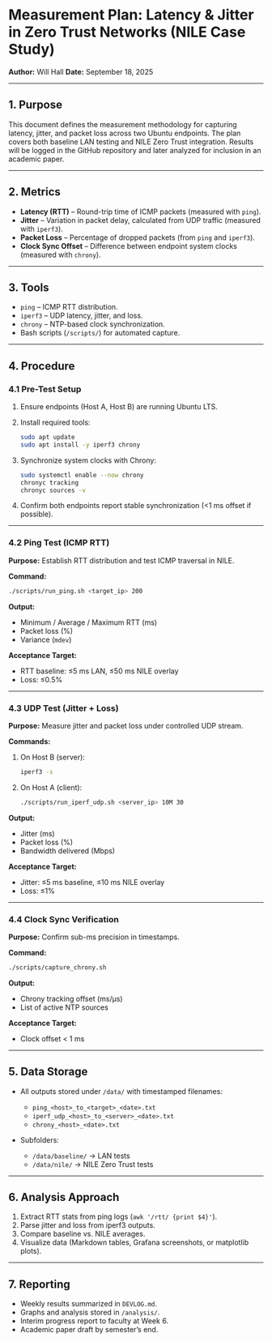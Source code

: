# Measurement Plan: Latency & Jitter in Zero Trust Networks (NILE Case Study)

**Author:** Will Hall
**Date:** September 18, 2025

---

## 1. Purpose

This document defines the measurement methodology for capturing latency, jitter, and packet loss across two Ubuntu endpoints. The plan covers both baseline LAN testing and NILE Zero Trust integration. Results will be logged in the GitHub repository and later analyzed for inclusion in an academic paper.

---

## 2. Metrics

* **Latency (RTT)** – Round-trip time of ICMP packets (measured with `ping`).
* **Jitter** – Variation in packet delay, calculated from UDP traffic (measured with `iperf3`).
* **Packet Loss** – Percentage of dropped packets (from `ping` and `iperf3`).
* **Clock Sync Offset** – Difference between endpoint system clocks (measured with `chrony`).

---

## 3. Tools

* `ping` – ICMP RTT distribution.
* `iperf3` – UDP latency, jitter, and loss.
* `chrony` – NTP-based clock synchronization.
* Bash scripts (`/scripts/`) for automated capture.

---

## 4. Procedure

### 4.1 Pre-Test Setup

1. Ensure endpoints (Host A, Host B) are running Ubuntu LTS.
2. Install required tools:

   ```bash
   sudo apt update
   sudo apt install -y iperf3 chrony
   ```
3. Synchronize system clocks with Chrony:

   ```bash
   sudo systemctl enable --now chrony
   chronyc tracking
   chronyc sources -v
   ```
4. Confirm both endpoints report stable synchronization (<1 ms offset if possible).

---

### 4.2 Ping Test (ICMP RTT)

**Purpose:** Establish RTT distribution and test ICMP traversal in NILE.

**Command:**

```bash
./scripts/run_ping.sh <target_ip> 200
```

**Output:**

* Minimum / Average / Maximum RTT (ms)
* Packet loss (%)
* Variance (`mdev`)

**Acceptance Target:**

* RTT baseline: ≤5 ms LAN, ≤50 ms NILE overlay
* Loss: ≤0.5%

---

### 4.3 UDP Test (Jitter + Loss)

**Purpose:** Measure jitter and packet loss under controlled UDP stream.

**Commands:**

1. On Host B (server):

   ```bash
   iperf3 -s
   ```
2. On Host A (client):

   ```bash
   ./scripts/run_iperf_udp.sh <server_ip> 10M 30
   ```

**Output:**

* Jitter (ms)
* Packet loss (%)
* Bandwidth delivered (Mbps)

**Acceptance Target:**

* Jitter: ≤5 ms baseline, ≤10 ms NILE overlay
* Loss: ≤1%

---

### 4.4 Clock Sync Verification

**Purpose:** Confirm sub-ms precision in timestamps.

**Command:**

```bash
./scripts/capture_chrony.sh
```

**Output:**

* Chrony tracking offset (ms/µs)
* List of active NTP sources

**Acceptance Target:**

* Clock offset < 1 ms

---

## 5. Data Storage

* All outputs stored under `/data/` with timestamped filenames:

  * `ping_<host>_to_<target>_<date>.txt`
  * `iperf_udp_<host>_to_<server>_<date>.txt`
  * `chrony_<host>_<date>.txt`

* Subfolders:

  * `/data/baseline/` → LAN tests
  * `/data/nile/` → NILE Zero Trust tests

---

## 6. Analysis Approach

1. Extract RTT stats from ping logs (`awk '/rtt/ {print $4}'`).
2. Parse jitter and loss from iperf3 outputs.
3. Compare baseline vs. NILE averages.
4. Visualize data (Markdown tables, Grafana screenshots, or matplotlib plots).

---

## 7. Reporting

* Weekly results summarized in `DEVLOG.md`.
* Graphs and analysis stored in `/analysis/`.
* Interim progress report to faculty at Week 6.
* Academic paper draft by semester’s end.

